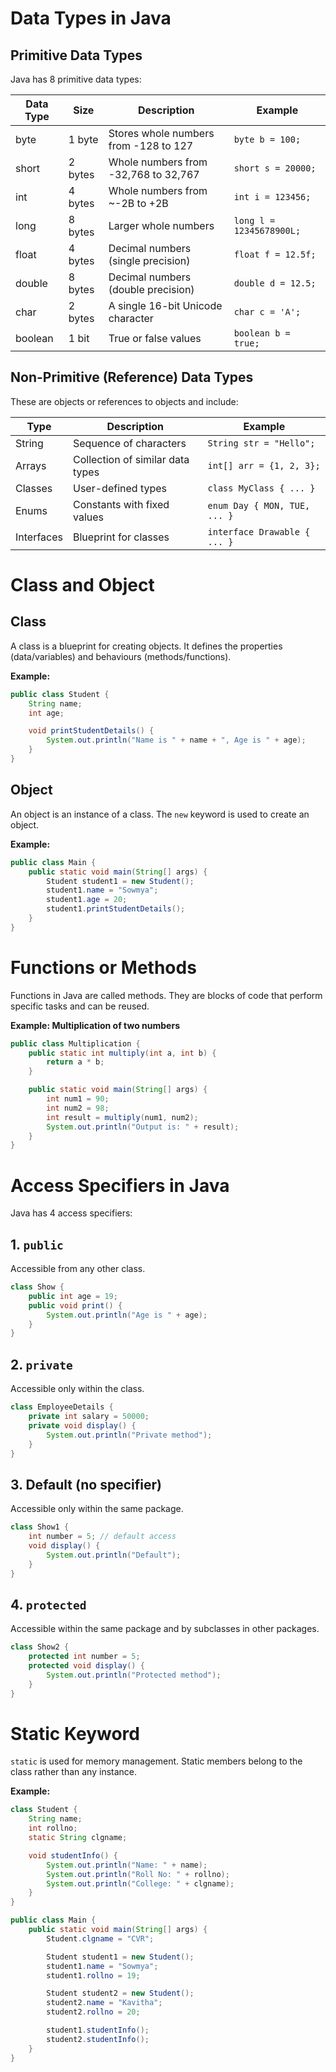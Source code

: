 # Data Types in Java

## Primitive Data Types

Java has 8 primitive data types:

| Data Type | Size    | Description                           | Example                  |
| --------- | ------- | ------------------------------------- | ------------------------ |
| byte      | 1 byte  | Stores whole numbers from -128 to 127 | `byte b = 100;`          |
| short     | 2 bytes | Whole numbers from -32,768 to 32,767  | `short s = 20000;`       |
| int       | 4 bytes | Whole numbers from \~-2B to +2B       | `int i = 123456;`        |
| long      | 8 bytes | Larger whole numbers                  | `long l = 12345678900L;` |
| float     | 4 bytes | Decimal numbers (single precision)    | `float f = 12.5f;`       |
| double    | 8 bytes | Decimal numbers (double precision)    | `double d = 12.5;`       |
| char      | 2 bytes | A single 16-bit Unicode character     | `char c = 'A';`          |
| boolean   | 1 bit   | True or false values                  | `boolean b = true;`      |

## Non-Primitive (Reference) Data Types

These are objects or references to objects and include:

| Type       | Description                      | Example                      |
| ---------- | -------------------------------- | ---------------------------- |
| String     | Sequence of characters           | `String str = "Hello";`      |
| Arrays     | Collection of similar data types | `int[] arr = {1, 2, 3};`     |
| Classes    | User-defined types               | `class MyClass { ... }`      |
| Enums      | Constants with fixed values      | `enum Day { MON, TUE, ... }` |
| Interfaces | Blueprint for classes            | `interface Drawable { ... }` |

# Class and Object

## Class

A class is a blueprint for creating objects. It defines the properties (data/variables) and behaviours (methods/functions).

**Example:**

```java
public class Student {
    String name;
    int age;

    void printStudentDetails() {
        System.out.println("Name is " + name + ", Age is " + age);
    }
}
```

## Object

An object is an instance of a class. The `new` keyword is used to create an object.

**Example:**

```java
public class Main {
    public static void main(String[] args) {
        Student student1 = new Student();
        student1.name = "Sowmya";
        student1.age = 20;
        student1.printStudentDetails();
    }
}
```

# Functions or Methods

Functions in Java are called methods. They are blocks of code that perform specific tasks and can be reused.

**Example: Multiplication of two numbers**

```java
public class Multiplication {
    public static int multiply(int a, int b) {
        return a * b;
    }

    public static void main(String[] args) {
        int num1 = 90;
        int num2 = 98;
        int result = multiply(num1, num2);
        System.out.println("Output is: " + result);
    }
}
```

# Access Specifiers in Java

Java has 4 access specifiers:

## 1. `public`

Accessible from any other class.

```java
class Show {
    public int age = 19;
    public void print() {
        System.out.println("Age is " + age);
    }
}
```

## 2. `private`

Accessible only within the class.

```java
class EmployeeDetails {
    private int salary = 50000;
    private void display() {
        System.out.println("Private method");
    }
}
```

## 3. Default (no specifier)

Accessible only within the same package.

```java
class Show1 {
    int number = 5; // default access
    void display() {
        System.out.println("Default");
    }
}
```

## 4. `protected`

Accessible within the same package and by subclasses in other packages.

```java
class Show2 {
    protected int number = 5;
    protected void display() {
        System.out.println("Protected method");
    }
}
```

# Static Keyword

`static` is used for memory management. Static members belong to the class rather than any instance.

**Example:**

```java
class Student {
    String name;
    int rollno;
    static String clgname;

    void studentInfo() {
        System.out.println("Name: " + name);
        System.out.println("Roll No: " + rollno);
        System.out.println("College: " + clgname);
    }
}

public class Main {
    public static void main(String[] args) {
        Student.clgname = "CVR";

        Student student1 = new Student();
        student1.name = "Sowmya";
        student1.rollno = 19;

        Student student2 = new Student();
        student2.name = "Kavitha";
        student2.rollno = 20;

        student1.studentInfo();
        student2.studentInfo();
    }
}
```
